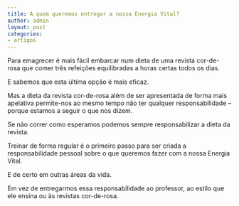 ```yaml
---
title: A quem queremos entregar a nossa Energia Vital?
author: admin
layout: post
categories:
- artigos
---
```

Para emagrecer é mais fácil embarcar num dieta de uma revista cor-de-rosa que comer três refeições equilibradas a horas certas todos os dias.

E sabemos que esta última opção é mais eficaz.

Mas a dieta da revista cor-de-rosa além de ser apresentada de forma mais apelativa permite-nos ao mesmo tempo não ter qualquer responsabilidade &#8211; porque estamos a seguir o que nos dizem.

Se não correr como esperamos podemos sempre responsabilizar a dieta da revista.

Treinar de forma regular é o primeiro passo para ser criada a responsabilidade pessoal sobre o que queremos fazer com a nossa Energia Vital.

E de certo em outras áreas da vida.

Em vez de entregarmos essa responsabilidade ao professor, ao estilo que ele ensina ou às revistas cor-de-rosa.
